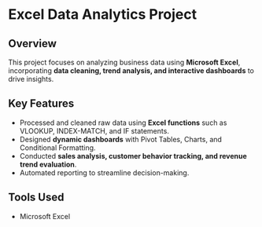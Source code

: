 # Excel Data Analytics Project  

## Overview  
This project focuses on analyzing business data using **Microsoft Excel**, incorporating **data cleaning, trend analysis, and interactive dashboards** to drive insights.  

## Key Features  
- Processed and cleaned raw data using **Excel functions** such as VLOOKUP, INDEX-MATCH, and IF statements.  
- Designed **dynamic dashboards** with Pivot Tables, Charts, and Conditional Formatting.  
- Conducted **sales analysis, customer behavior tracking, and revenue trend evaluation**.  
- Automated reporting to streamline decision-making.  

## Tools Used  
- Microsoft Excel
